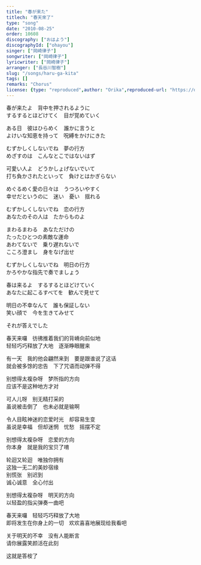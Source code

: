 ```yaml
---
title: "春が来た"
titlech: "春天來了"
type: "song"
date: "2010-08-25"
order: 10608
discography: ["おはよう"]
discographyId: ["ohayou"]
singer: ["岡崎律子"]
songwriter: ["岡崎律子"]
lyricwriter: ["岡崎律子"]
arranger: ["長谷川智樹"]
slug: "/songs/haru-ga-kita"
tags: []
remarks: "Chorus"
license: {type: "reproduced",author: "Orika",reproduced-url: "https://orikamushi.netlify.app/",reproduced-website: "織歌蟲網站"}
---
```


春が来たよ　背中を押されるように   
するするとほどけてく　目が覚めていく   
  
ある日　彼はひらめく　誰かに言うと   
よけいな知恵を持って　呪縛をかけにきた   
  
むずかしくしないでね　夢の行方   
めざすのは　こんなとこではないはず   
  
可愛い人よ　どうかしょげないでいて   
打ち負かされたといって　負けとはかぎらない   
  
めぐるめく愛の日々は　うつろいやすく   
幸せだというのに　迷い　憂い　揺れる   
  
むずかしくしないでね　恋の行方   
あなたのその人は　たからものよ   
  
まわるまわる　あなただけの   
たったひとつの素敵な運命   
あわてないで　乗り遅れないで   
こころ澄まし　身をなげ出せ   
  
むずかしくしないでね　明日の行方   
かろやかな指先で奏でましょう   
  
春は来るよ　するするとほどけていく   
あなたに起こるすべてを　歓んで見せて   
  
明日の不幸なんて　誰も保証しない   
笑い顔で　今を生きてみせて   
  
それが答えでした  

<!-- 翻译 -->

春天来囉　彷彿推着我们的背嵴向前似地   
轻轻巧巧释放了大地　逐渐睁眼醒来   
  
有一天　我的他会翩然来到　要是跟谁说了这话   
就会被多馀的忠告　下了咒语而动弹不得   
  
别想得太複杂呀　梦所指的方向   
应该不是这种地方才对   
  
可人儿呀　别无精打采的   
虽说被击倒了　也未必就是输啊   
  
令人目眩神迷的恋爱时光　却容易生变   
虽说是幸福　但却迷惘　忧愁　摇摆不定   
  
别想得太複杂呀　恋爱的方向   
你本身　就是我的宝贝了唷   
  
轮迴又轮迴　唯独你拥有   
这独一无二的美妙宿缘   
别慌张　别迟到   
诚心诚意　全心付出   
  
别想得太複杂呀　明天的方向   
以轻盈的指尖弹奏一曲吧   
  
春天来囉　轻轻巧巧释放了大地   
即将发生在你身上的一切　欢欢喜喜地展现给我看吧   
  
关于明天的不幸　没有人能断言   
请你展露笑颜活在此刻   
  
这就是答桉了
